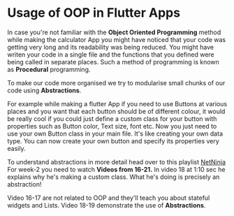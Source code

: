 # Usage of OOP in Flutter Apps

In case you're not familiar with the **Object Oriented Programming** method while making the calculator App you might have noticed that your code was getting very long 
and its readability was being reduced.
You might have writen your code in a single file and the functions that you defined were being called in separate places. Such a method of programming is known as **Procedural** programming.

To make our code more organised we try to modularise small chunks of our code using **Abstractions**. 

For example while making a flutter App if you need to use Buttons at various places and you want that each button should be of different colour, it would be really 
cool if you could just define a custom class for your button with properties such as Button color, Text size, font etc. Now you just need to use your own Button class in your main file.
It's like creating your own data type. You can now create your own button and specify its properties very easily.

To understand abstractions in more detail head over to this playlist [NetNinja](https://www.youtube.com/watch?v=p5dkB3Mrxdo&list=PL4cUxeGkcC9jLYyp2Aoh6hcWuxFDX6PBJ&index=16&ab_channel=TheNetNinja)
For week-2 you need to watch **Videos from 16-21.** In video 18 at 1:10 sec he explains why he's making a custom class. What he's doing is precisely an abstraction!

Video 16-17 are not related to OOP and they'll teach you about stateful widgets and Lists. Video 18-19 demonstrate the use of **Abstractions**.
